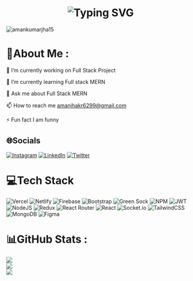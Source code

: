<h1 align="center">
  <img src="https://readme-typing-svg.herokuapp.com?font=Fira+Code&weight=500&size=25&pause=1000&color=F7C610&background=FFFFFF00&width=435&lines=Hi+there!+I'm+Aman+Kumar+Jha+👋;Passionate+Full+Stack+Web+Developer;Welcome+to+my+GitHub+profile!+" alt="Typing SVG" />
</h1>

<p align="left"> <img src="https://komarev.com/ghpvc/?username=amankumarjha15&label=Profile%20views&color=0e75b6&style=flat" alt="amankumarjha15" /> </p>

# 💫About Me :
🔭 I’m currently working on Full Stack Project

🌱 I’m currently learning Full stack MERN

💬 Ask me about Full Stack MERN

📫 How to reach me amanjhakr6299@gmail.com

⚡ Fun fact I am funny

## 🌐Socials
[![Instagram](https://img.shields.io/badge/Instagram-%23E4405F.svg?logo=Instagram&logoColor=white)](https://instagram.com/https://instagram.com/https://www.instagram.com/jha.aman_/) [![LinkedIn](https://img.shields.io/badge/LinkedIn-%230077B5.svg?logo=linkedin&logoColor=white)](https://linkedin.com/in/https://linkedin.com/in/https://www.linkedin.com/in/aman-kumar-jha-736834217/) [![Twitter](https://img.shields.io/badge/Twitter-%231DA1F2.svg?logo=Twitter&logoColor=white)](https://twitter.com/https://twitter.com/https://x.com/AmankumarJha_15) 

# 💻Tech Stack
![Vercel](https://img.shields.io/badge/vercel-%23000000.svg?style=for-the-badge&logo=vercel&logoColor=white) ![Netlify](https://img.shields.io/badge/netlify-%23000000.svg?style=for-the-badge&logo=netlify&logoColor=#00C7B7) ![Firebase](https://img.shields.io/badge/firebase-%23039BE5.svg?style=for-the-badge&logo=firebase) ![Bootstrap](https://img.shields.io/badge/bootstrap-%23563D7C.svg?style=for-the-badge&logo=bootstrap&logoColor=white) ![Green Sock](https://img.shields.io/badge/green%20sock-88CE02?style=for-the-badge&logo=greensock&logoColor=white) ![NPM](https://img.shields.io/badge/NPM-%23000000.svg?style=for-the-badge&logo=npm&logoColor=white) ![JWT](https://img.shields.io/badge/JWT-black?style=for-the-badge&logo=JSON%20web%20tokens) ![NodeJS](https://img.shields.io/badge/node.js-6DA55F?style=for-the-badge&logo=node.js&logoColor=white) ![Redux](https://img.shields.io/badge/redux-%23593d88.svg?style=for-the-badge&logo=redux&logoColor=white) ![React Router](https://img.shields.io/badge/React_Router-CA4245?style=for-the-badge&logo=react-router&logoColor=white) ![React](https://img.shields.io/badge/react-%2320232a.svg?style=for-the-badge&logo=react&logoColor=%2361DAFB) ![Socket.io](https://img.shields.io/badge/Socket.io-black?style=for-the-badge&logo=socket.io&badgeColor=010101) ![TailwindCSS](https://img.shields.io/badge/tailwindcss-%2338B2AC.svg?style=for-the-badge&logo=tailwind-css&logoColor=white) ![MongoDB](https://img.shields.io/badge/MongoDB-%234ea94b.svg?style=for-the-badge&logo=mongodb&logoColor=white) 	![Figma](https://img.shields.io/badge/figma-%23F24E1E.svg?style=for-the-badge&logo=figma&logoColor=white)
# 📊GitHub Stats :
![](https://github-readme-stats.vercel.app/api?username=Amankumarjha15&theme=radical&hide_border=false&include_all_commits=false&count_private=false)<br/>
![](https://github-readme-streak-stats.herokuapp.com/?user=Amankumarjha15&theme=radical&hide_border=false)<br/>
![](https://github-readme-stats.vercel.app/api/top-langs/?username=Amankumarjha15&theme=radical&hide_border=false&include_all_commits=false&count_private=false&layout=compact)





